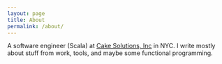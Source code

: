 ```yaml
---
layout: page
title: About
permalink: /about/
---
```


A software engineer (Scala) at [Cake Solutions, Inc][cake-link] in NYC. I write
mostly about stuff from work, tools, and maybe some functional programming.

[cake-link]: http://www.cakesolutions.net/
